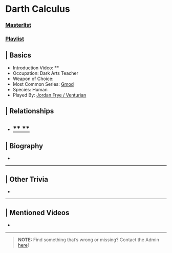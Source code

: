 # Darth Calculus
### [Masterlist]()
### [Playlist]()

## | Basics  
- Introduction Video: **
- Occupation: Dark Arts Teacher
- Weapon of Choice: 
- Most Common Series: [Gmod](6.Series/Gmod.md)
- Species: Human
- Played By: [Jordan Frye / Venturian](3.Siblings/3.1.Jordan-Frye-Venturian.md)


## | Relationships  
- [** **]()  
  -  


## | Biography  
- 

----

## | Other Trivia  
- 

----

## | Mentioned Videos
- []()

----

> **NOTE:** Find something that’s wrong or missing? Contact the Admin [here](../chapter_2.md)!